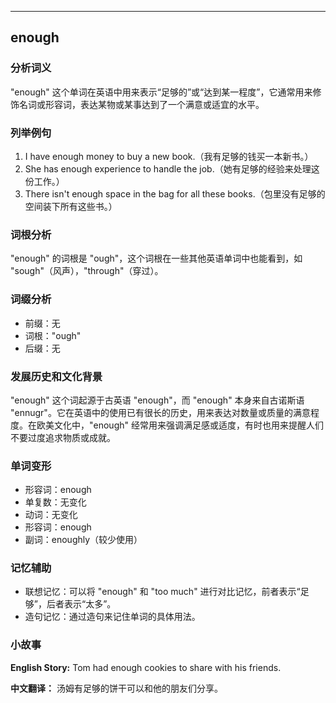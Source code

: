 
---------------
## enough
### 分析词义
"enough" 这个单词在英语中用来表示“足够的”或“达到某一程度”，它通常用来修饰名词或形容词，表达某物或某事达到了一个满意或适宜的水平。

### 列举例句
1. I have enough money to buy a new book.（我有足够的钱买一本新书。）
2. She has enough experience to handle the job.（她有足够的经验来处理这份工作。）
3. There isn't enough space in the bag for all these books.（包里没有足够的空间装下所有这些书。）

### 词根分析
"enough" 的词根是 "ough"，这个词根在一些其他英语单词中也能看到，如 "sough"（风声），"through"（穿过）。

### 词缀分析
- 前缀：无
- 词根："ough"
- 后缀：无

### 发展历史和文化背景
"enough" 这个词起源于古英语 "enough"，而 "enough" 本身来自古诺斯语 "ennugr"。它在英语中的使用已有很长的历史，用来表达对数量或质量的满意程度。在欧美文化中，"enough" 经常用来强调满足感或适度，有时也用来提醒人们不要过度追求物质或成就。

### 单词变形
- 形容词：enough
- 单复数：无变化
- 动词：无变化
- 形容词：enough
- 副词：enoughly（较少使用）

### 记忆辅助
- 联想记忆：可以将 "enough" 和 "too much" 进行对比记忆，前者表示“足够”，后者表示“太多”。
- 造句记忆：通过造句来记住单词的具体用法。

### 小故事
**English Story:**
Tom had enough cookies to share with his friends.

**中文翻译：**
汤姆有足够的饼干可以和他的朋友们分享。

